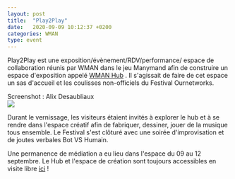 ```yaml
---
layout: post
title:  "Play2Play"
date:   2020-09-09 10:12:37 +0200
categories: WMAN
type: event
---
```

Play2Play est une exposition/évènement/RDV/performance/ espace de collaboration réunis par WMAN dans le jeu Manymand afin de construire un espace d'exposition appelé [WMAN Hub]("http://manyland.com/wmanbuild") . Il s'agissait de faire de cet espace un sas d'accueil et les coulisses non-officiels du Festival Ournetworks.

<figcaption>Screenshot : Alix Desaubliaux</figcaption>
<img class="photopost" src="{{baseurl}}/imgs/play2play.gif" onmouseover="this.src='{{baseurl}}/imgs/play2play.jpg'" onmouseout="this.src='{{baseurl}}/imgs/play2play.gif'" />

Durant le vernissage, les visiteurs étaient invités à explorer le hub et à se rendre dans l'espace créatif afin de fabriquer, dessiner, jouer de la musique tous ensemble. Le Festival s'est clôturé avec une soirée d'improvisation et de joutes verbales Bot VS Humain.

Une permanence de médiation a eu lieu dans l'espace du 09 au 12 septembre. Le Hub et l'espace de création sont toujours accessibles en visite libre [ici](http://manyland.com/wmanbuild) !




